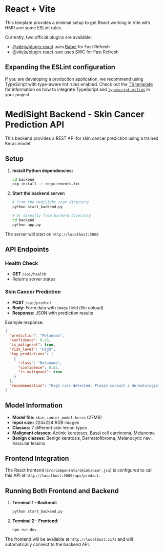 # React + Vite

This template provides a minimal setup to get React working in Vite with HMR and some ESLint rules.

Currently, two official plugins are available:

- [@vitejs/plugin-react](https://github.com/vitejs/vite-plugin-react/blob/main/packages/plugin-react) uses [Babel](https://babeljs.io/) for Fast Refresh
- [@vitejs/plugin-react-swc](https://github.com/vitejs/vite-plugin-react/blob/main/packages/plugin-react-swc) uses [SWC](https://swc.rs/) for Fast Refresh

## Expanding the ESLint configuration

If you are developing a production application, we recommend using TypeScript with type-aware lint rules enabled. Check out the [TS template](https://github.com/vitejs/vite/tree/main/packages/create-vite/template-react-ts) for information on how to integrate TypeScript and [`typescript-eslint`](https://typescript-eslint.io) in your project.
# MediSight Backend - Skin Cancer Prediction API

This backend provides a REST API for skin cancer prediction using a trained Keras model.

## Setup

1. **Install Python dependencies:**
   ```bash
   cd backend
   pip install -r requirements.txt
   ```

2. **Start the backend server:**
   ```bash
   # From the MediSight root directory
   python start_backend.py
   
   # Or directly from backend directory
   cd backend
   python app.py
   ```

The server will start on `http://localhost:5000`

## API Endpoints

### Health Check
- **GET** `/api/health`
- Returns server status

### Skin Cancer Prediction
- **POST** `/api/predict`
- **Body:** Form data with `image` field (file upload)
- **Response:** JSON with prediction results

Example response:
```json
{
  "prediction": "Melanoma",
  "confidence": 0.85,
  "is_malignant": true,
  "risk_level": "High",
  "top_predictions": [
    {
      "class": "Melanoma",
      "confidence": 0.85,
      "is_malignant": true
    }
  ],
  "recommendation": "High risk detected. Please consult a dermatologist immediately..."
}
```

## Model Information

- **Model file:** `skin_cancer_model.keras` (27MB)
- **Input size:** 224x224 RGB images
- **Classes:** 7 different skin lesion types
- **Malignant classes:** Actinic keratoses, Basal cell carcinoma, Melanoma
- **Benign classes:** Benign keratosis, Dermatofibroma, Melanocytic nevi, Vascular lesions

## Frontend Integration

The React frontend (`src/components/SkinCancer.jsx`) is configured to call this API at `http://localhost:5000/api/predict`.

## Running Both Frontend and Backend

1. **Terminal 1 - Backend:**
   ```bash
   python start_backend.py
   ```

2. **Terminal 2 - Frontend:**
   ```bash
   npm run dev
   ```

The frontend will be available at `http://localhost:5173` and will automatically connect to the backend API.

